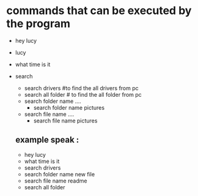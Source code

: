 # commands that can be executed by the program

+ hey lucy
+ lucy
+ what time is it
+ search
  - search drivers #to find the all drivers from pc
  - search all folder # to find the all folder from pc
  + search folder name ....
    - search folder name pictures
  + search file name ....
     - search file name pictures

  example speak :
  ------
  - hey lucy
  - what time is it
  - search drivers
  - search folder name new file
  - search file name readme
  - search all folder
